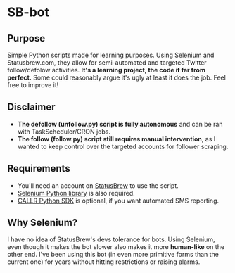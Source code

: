 # SB-bot

## Purpose
Simple Python scripts made for learning purposes. Using Selenium and Statusbrew.com, they allow for semi-automated and targeted Twitter follow/defolow activities.
 **It's a learning project, the code if far from perfect.** Some could reasonably argue it's ugly at least it does the job. Feel free to improve it!

## Disclaimer
* **The defollow (unfollow.py) script is fully autonomous** and can be ran with TaskScheduler/CRON jobs.
* **The follow (follow.py) script still requires manual intervention**, as I wanted to keep control over the targeted accounts for follower scraping.

## Requirements
* You'll need an account on [StatusBrew](https://www.statusBrew.com) to use the script.
* [Selenium Python library](http://selenium-python.readthedocs.io/) is also required.
* [CALLR Python SDK](https://www.callr.com/docs/) is optional, if you want automated SMS reporting.

## Why Selenium?
I have no idea of StatusBrew's devs tolerance for bots. Using Selenium, even though it makes the bot slower also makes it more **human-like** on the other end. I've been using this bot (in even more primitive forms than the current one) for years without hitting restrictions or raising alarms.
